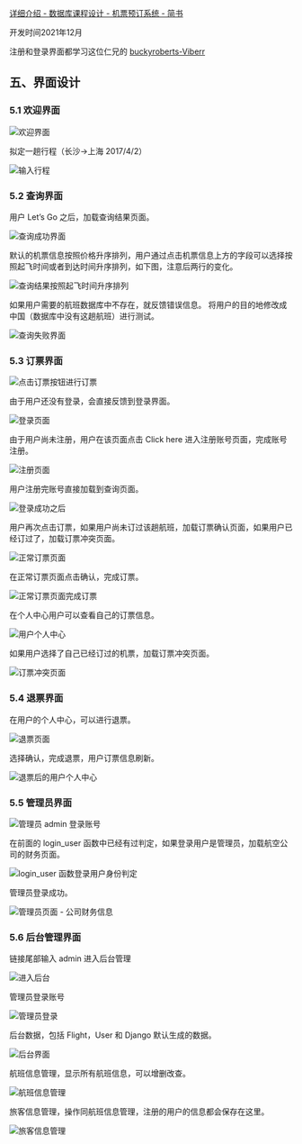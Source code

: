 [详细介绍 - 数据库课程设计 - 机票预订系统 - 简书](http://www.jianshu.com/p/60a392df9f03)

开发时间2021年12月

注册和登录界面都学习这位仁兄的 [buckyroberts-Viberr](https://github.com/buckyroberts/Viberr)

## 五、界面设计

### 5.1 欢迎界面

![欢迎界面](http://upload-images.jianshu.io/upload_images/1877813-c078119ecf8b22bf.png?imageMogr2/auto-orient/strip%7CimageView2/2/w/1240)

拟定一趟行程（长沙→上海 2017/4/2）

![输入行程](http://upload-images.jianshu.io/upload_images/1877813-8e7d67d4ba9be92c.png?imageMogr2/auto-orient/strip%7CimageView2/2/w/1240)

### 5.2 查询界面
用户 Let’s Go 之后，加载查询结果页面。

![查询成功界面](http://upload-images.jianshu.io/upload_images/1877813-c607acdbf2f65b32.png?imageMogr2/auto-orient/strip%7CimageView2/2/w/1240)

默认的机票信息按照价格升序排列，用户通过点击机票信息上方的字段可以选择按照起飞时间或者到达时间升序排列，如下图，注意后两行的变化。


![查询结果按照起飞时间升序排列](http://upload-images.jianshu.io/upload_images/1877813-59e9c048ac02d75b.png?imageMogr2/auto-orient/strip%7CimageView2/2/w/1240)

如果用户需要的航班数据库中不存在，就反馈错误信息。
将用户的目的地修改成中国（数据库中没有这趟航班）进行测试。


![查询失败界面](http://upload-images.jianshu.io/upload_images/1877813-b01972455fe041a1.png?imageMogr2/auto-orient/strip%7CimageView2/2/w/1240)

### 5.3 订票界面

![点击订票按钮进行订票](http://upload-images.jianshu.io/upload_images/1877813-f31476f891dae2ff.png?imageMogr2/auto-orient/strip%7CimageView2/2/w/1240)

由于用户还没有登录，会直接反馈到登录界面。


![登录页面](http://upload-images.jianshu.io/upload_images/1877813-19d3851f0df7eb48.png?imageMogr2/auto-orient/strip%7CimageView2/2/w/1240)

由于用户尚未注册，用户在该页面点击 Click here 进入注册账号页面，完成账号注册。 


![注册页面](http://upload-images.jianshu.io/upload_images/1877813-78e026c005cb9b8e.png?imageMogr2/auto-orient/strip%7CimageView2/2/w/1240)

用户注册完账号直接加载到查询页面。


![登录成功之后](http://upload-images.jianshu.io/upload_images/1877813-1ce7b06008a254f7.png?imageMogr2/auto-orient/strip%7CimageView2/2/w/1240)

用户再次点击订票，如果用户尚未订过该趟航班，加载订票确认页面，如果用户已经订过了，加载订票冲突页面。


![正常订票页面](http://upload-images.jianshu.io/upload_images/1877813-84ddfba39dca9100.png?imageMogr2/auto-orient/strip%7CimageView2/2/w/1240)

在正常订票页面点击确认，完成订票。


![正常订票页面完成订票](http://upload-images.jianshu.io/upload_images/1877813-d0cac0d501cfb050.png?imageMogr2/auto-orient/strip%7CimageView2/2/w/1240)

在个人中心用户可以查看自己的订票信息。


![用户个人中心](http://upload-images.jianshu.io/upload_images/1877813-070977fbe83f6167.png?imageMogr2/auto-orient/strip%7CimageView2/2/w/1240)

如果用户选择了自己已经订过的机票，加载订票冲突页面。


![订票冲突页面](http://upload-images.jianshu.io/upload_images/1877813-9c2f7a2ece954b5f.png?imageMogr2/auto-orient/strip%7CimageView2/2/w/1240)

### 5.4 退票界面

在用户的个人中心，可以进行退票。

![退票页面](http://upload-images.jianshu.io/upload_images/1877813-010c33405c8e8794.png?imageMogr2/auto-orient/strip%7CimageView2/2/w/1240)

选择确认，完成退票，用户订票信息刷新。


![退票后的用户个人中心](http://upload-images.jianshu.io/upload_images/1877813-ef2d63e1012518d3.png?imageMogr2/auto-orient/strip%7CimageView2/2/w/1240)

### 5.5 管理员界面

![管理员 admin 登录账号](http://upload-images.jianshu.io/upload_images/1877813-bfe34ac3da390ca0.png?imageMogr2/auto-orient/strip%7CimageView2/2/w/1240)

在前面的 login_user 函数中已经有过判定，如果登录用户是管理员，加载航空公司的财务页面。


![login_user 函数登录用户身份判定](http://upload-images.jianshu.io/upload_images/1877813-b62cc6784cd273f9.png?imageMogr2/auto-orient/strip%7CimageView2/2/w/1240)

管理员登录成功。


![管理员页面 - 公司财务信息](http://upload-images.jianshu.io/upload_images/1877813-cc4afc25d37c4ef9.png?imageMogr2/auto-orient/strip%7CimageView2/2/w/1240)

### 5.6 后台管理界面

链接尾部输入 admin 进入后台管理


![进入后台](http://upload-images.jianshu.io/upload_images/1877813-5b533403b65c584e.png?imageMogr2/auto-orient/strip%7CimageView2/2/w/1240)

管理员登录账号


![管理员登录](http://upload-images.jianshu.io/upload_images/1877813-d2bfaf67531e5d9b.png?imageMogr2/auto-orient/strip%7CimageView2/2/w/1240)

后台数据，包括 Flight，User 和 Django 默认生成的数据。

![后台界面](http://upload-images.jianshu.io/upload_images/1877813-5d97aa787c87e85d.png?imageMogr2/auto-orient/strip%7CimageView2/2/w/1240)

航班信息管理，显示所有航班信息，可以增删改查。

![航班信息管理](http://upload-images.jianshu.io/upload_images/1877813-14106ac6b678c1df.png?imageMogr2/auto-orient/strip%7CimageView2/2/w/1240)

旅客信息管理，操作同航班信息管理，注册的用户的信息都会保存在这里。

![旅客信息管理](http://upload-images.jianshu.io/upload_images/1877813-0d2f61b05e1b9393.png?imageMogr2/auto-orient/strip%7CimageView2/2/w/1240)
